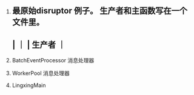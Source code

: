 1. 最原始disruptor 例子。
   生产者和主函数写在一个文件里。  
     --------------
     |            ｜
     |   生产者    ｜ 
     --------------
2.  BatchEventProcessor 消息处理器
    
3.  WorkerPool 消息处理器 

4. LingxingMain  
  
